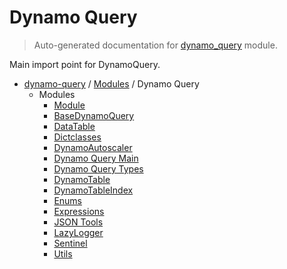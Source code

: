 # Dynamo Query

> Auto-generated documentation for [dynamo_query](https://github.com/altitudenetworks/dynamoquery/blob/master/dynamo_query/__init__.py) module.

Main import point for DynamoQuery.

- [dynamo-query](../README.md#dynamoquery) / [Modules](../MODULES.md#dynamo-query-modules) / Dynamo Query
    - Modules
        - [Module](module.md#module)
        - [BaseDynamoQuery](base_dynamo_query.md#basedynamoquery)
        - [DataTable](data_table.md#datatable)
        - [Dictclasses](dictclasses/index.md#dictclasses)
        - [DynamoAutoscaler](dynamo_autoscaler.md#dynamoautoscaler)
        - [Dynamo Query Main](dynamo_query_main.md#dynamo-query-main)
        - [Dynamo Query Types](dynamo_query_types.md#dynamo-query-types)
        - [DynamoTable](dynamo_table.md#dynamotable)
        - [DynamoTableIndex](dynamo_table_index.md#dynamotableindex)
        - [Enums](enums.md#enums)
        - [Expressions](expressions.md#expressions)
        - [JSON Tools](json_tools.md#json-tools)
        - [LazyLogger](lazy_logger.md#lazylogger)
        - [Sentinel](sentinel.md#sentinel)
        - [Utils](utils.md#utils)
